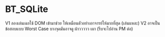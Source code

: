 # BT_SQLite

V1 ลองเล่นเฉยใช้ DOM เข้ามาช่วย ให้เหมือนตัวอย่างอาจารย์ให้มากที่สุด (เล่นแหละ)
V2 อาจเป็นข้อสอบแบบ Worst Case บางจุดมันอาจดู ผ้าววววว เผา (รีบจะไปอ่าน PM ต่อ)
